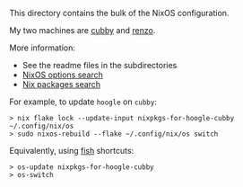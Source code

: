 This directory contains the bulk of the NixOS configuration.

My two machines are [cubby](./cubby) and [renzo](./renzo).

More information:

* See the readme files in the subdirectories
* [NixOS options search](https://search.nixos.org/options)
* [Nix packages search](https://search.nixos.org/packages)

For example, to update `hoogle` on `cubby`:

    > nix flake lock --update-input nixpkgs-for-hoogle-cubby ~/.config/nix/os
    > sudo nixos-rebuild --flake ~/.config/nix/os switch

Equivalently, using [fish](./home/modules/fish) shortcuts:

    > os-update nixpkgs-for-hoogle-cubby
    > os-switch
